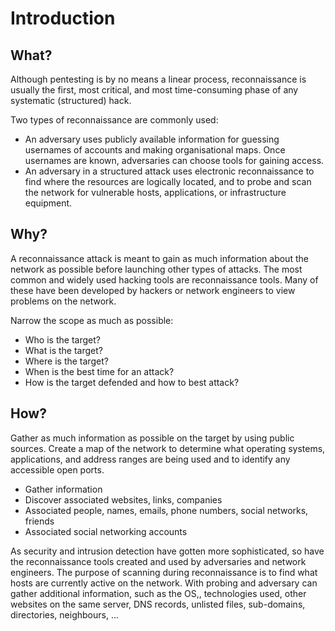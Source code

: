 # Introduction

## What?

Although pentesting is by no means a linear process, reconnaissance is usually the first, most critical, and most time-consuming phase of any systematic (structured) hack.

Two types of reconnaissance are commonly used:

* An adversary uses publicly available information for guessing usernames of accounts and making organisational maps. Once usernames are known, adversaries can choose tools for gaining access.
* An adversary in a structured attack uses electronic reconnaissance to find where the resources are logically located, and to probe and scan the network for vulnerable hosts, applications, or infrastructure equipment.

## Why?

A reconnaissance attack is meant to gain as much information about the network as possible before launching other types of attacks. The most common and widely used hacking tools are reconnaissance tools. Many of these have been developed by hackers or network engineers to view problems on the network. 

Narrow the scope as much as possible:

* Who is the target?
* What is the target?
* Where is the target?
* When is the best time for an attack?
* How is the target defended and how to best attack?

## How?

Gather as much information as possible on the target by using public sources. Create a map of the network to determine what operating systems, applications, and address ranges are being used and to identify any accessible open ports.

* Gather information
* Discover associated websites, links, companies
* Associated people, names, emails, phone numbers, social networks, friends
* Associated social networking accounts


As security and intrusion detection have gotten more sophisticated, so have the reconnaissance tools created and used by adversaries and network engineers. The purpose of scanning during reconnaissance is to find what hosts are currently active on the network. With probing and adversary can gather additional information, such as the OS,, technologies used, other websites on the same server, DNS records, unlisted files, 
sub-domains, directories, neighbours, ...



